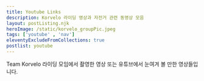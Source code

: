 ```yaml
---
title: Youtube Links
description: Korvelo 라이딩 영상과 자전거 관련 동영상 모음
layout: postListing.njk
heroImage: /static/korvelo_groupPic.jpeg
tags: ['youtube' , 'nav']
eleventyExcludeFromCollections: true
postlist: youtube
---
```


Team Korvelo 라이딩 모임에서 촬영한 영상 또는 유튜브에서 눈여겨 볼 만한 영상들입니다.

